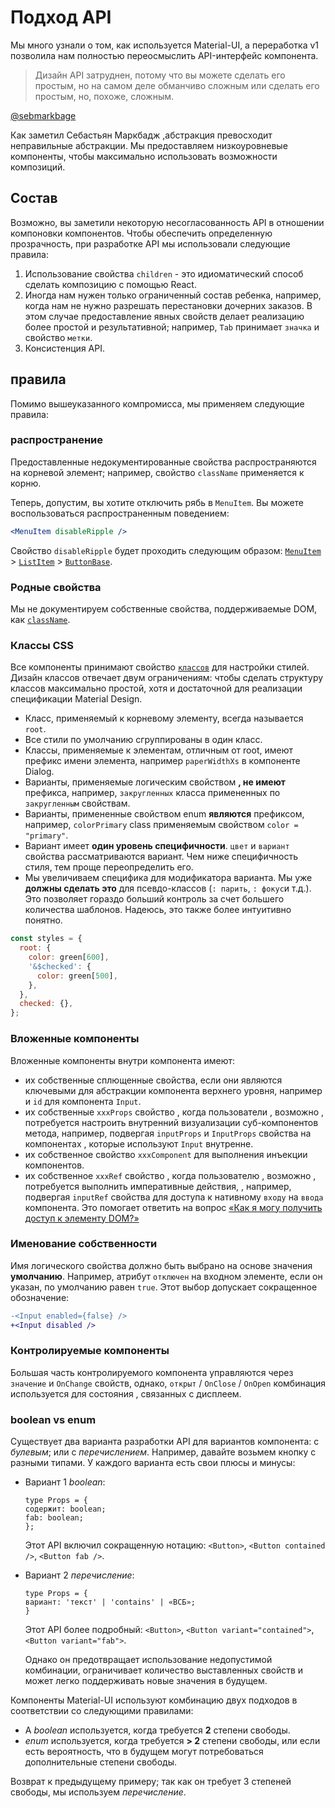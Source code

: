 # Подход API

<p class="description">Мы много узнали о том, как используется Material-UI, а переработка v1 позволила нам полностью переосмыслить API-интерфейс компонента.</p>

> Дизайн API затруднен, потому что вы можете сделать его простым, но на самом деле обманчиво сложным или сделать его простым, но, похоже, сложным.

[@sebmarkbage](https://twitter.com/sebmarkbage/status/728433349337841665)

Как заметил Себастьян Маркбадж [,](https://2014.jsconf.eu/speakers/sebastian-markbage-minimal-api-surface-area-learning-patterns-instead-of-frameworks.html)абстракция превосходит неправильные абстракции. Мы предоставляем низкоуровневые компоненты, чтобы максимально использовать возможности композиций.

## Состав

Возможно, вы заметили некоторую несогласованность API в отношении компоновки компонентов. Чтобы обеспечить определенную прозрачность, при разработке API мы использовали следующие правила:

1. Использование свойства `children` - это идиоматический способ сделать композицию с помощью React.
2. Иногда нам нужен только ограниченный состав ребенка, например, когда нам не нужно разрешать перестановки дочерних заказов. В этом случае предоставление явных свойств делает реализацию более простой и результативной; например, `Tab` принимает `значка` и свойство `метки`.
3. Консистенция API.

## правила

Помимо вышеуказанного компромисса, мы применяем следующие правила:

### распространение

Предоставленные недокументированные свойства распространяются на корневой элемент; например, свойство `className` применяется к корню.

Теперь, допустим, вы хотите отключить рябь в `MenuItem`. Вы можете воспользоваться распространенным поведением:

```jsx
<MenuItem disableRipple />
```

Свойство `disableRipple` будет проходить следующим образом: [`MenuItem`](/api/menu-item/) > [`ListItem`](/api/list-item/) > [`ButtonBase`](/api/button-base/).

### Родные свойства

Мы не документируем собственные свойства, поддерживаемые DOM, как [`className`](/customization/overrides/#overriding-with-class-names).

### Классы CSS

Все компоненты принимают свойство [`классов`](/customization/overrides/#overriding-with-classes) для настройки стилей. Дизайн классов отвечает двум ограничениям: чтобы сделать структуру классов максимально простой, хотя и достаточной для реализации спецификации Material Design.

- Класс, применяемый к корневому элементу, всегда называется `root`.
- Все стили по умолчанию сгруппированы в один класс.
- Классы, применяемые к элементам, отличным от root, имеют префикс имени элемента, например `paperWidthXs` в компоненте Dialog.
- Варианты, применяемые логическим свойством **, не имеют** префикса, например, `закругленных` класса примененных по `закругленным` свойствам.
- Варианты, примененные свойством enum **являются** префиксом, например, `colorPrimary` class применяемым свойством `color = "primary"`.
- Вариант имеет **один уровень специфичности**. `цвет` и `вариант` свойства рассматриваются вариант. Чем ниже специфичность стиля, тем проще переопределить его.
- Мы увеличиваем специфика для модификатора варианта. Мы уже **должны сделать это** для псевдо-классов (`: парить`, `: фокус`и т.д.). Это позволяет гораздо больший контроль за счет большего количества шаблонов. Надеюсь, это также более интуитивно понятно.

```js
const styles = {
  root: {
    color: green[600],
    '&$checked': {
      color: green[500],
    },
  },
  checked: {},
};
```

### Вложенные компоненты

Вложенные компоненты внутри компонента имеют:

- их собственные сплющенные свойства, если они являются ключевыми для абстракции компонента верхнего уровня, например и `id` для компонента `Input`.
- их собственные `xxxProps` свойство , когда пользователи , возможно , потребуется настроить внутренний визуализации суб-компонентов метода, например, подвергая `inputProps` и `InputProps` свойства на компонентах , которые используют `Input` внутренне.
- их собственное свойство `xxxComponent` для выполнения инъекции компонентов.
- их собственное `xxxRef` свойство , когда пользователю , возможно , потребуется выполнить императивные действия, , например, подвергая `inputRef` свойства для доступа к нативному `входу` на `ввода` компонента. Это помогает ответить на вопрос [«Как я могу получить доступ к элементу DOM?»](/getting-started/faq/#how-can-i-access-the-dom-element-)

### Именование собственности

Имя логического свойства должно быть выбрано на основе значения **умолчанию**. Например, атрибут `отключен` на входном элементе, если он указан, по умолчанию равен `true`. Этот выбор допускает сокращенное обозначение:

```diff
-<Input enabled={false} />
+<Input disabled />
```

### Контролируемые компоненты

Большая часть контролируемого компонента управляются через `значение` и `OnChange` свойств, однако, `открыт` / `OnClose` / `OnOpen` комбинация используется для состояния , связанных с дисплеем.

### boolean vs enum

Существует два варианта разработки API для вариантов компонента: с *булевым*; или с *перечислением*. Например, давайте возьмем кнопку с разными типами. У каждого варианта есть свои плюсы и минусы:

- Вариант 1 *boolean*:
    
    ```tsx
    type Props = {
    содержит: boolean;
    fab: boolean;
    };
    ```
    
    Этот API включил сокращенную нотацию: `<Button>`, `<Button contained />`, `<Button fab />`.

- Вариант 2 *перечисление*:
    
    ```tsx
    type Props = {
    вариант: 'текст' | 'contains' | «ВСБ»;
    }
    ```
    
    Этот API более подробный: `<Button>`, `<Button variant="contained">`, `<Button variant="fab">`.
    
    Однако он предотвращает использование недопустимой комбинации, ограничивает количество выставленных свойств и может легко поддерживать новые значения в будущем.

Компоненты Material-UI используют комбинацию двух подходов в соответствии со следующими правилами:

- A *boolean* используется, когда требуется **2** степени свободы.
- *enum* используется, когда требуется **> 2** степени свободы, или если есть вероятность, что в будущем могут потребоваться дополнительные степени свободы.

Возврат к предыдущему примеру; так как он требует 3 степеней свободы, мы используем *перечисление*.
